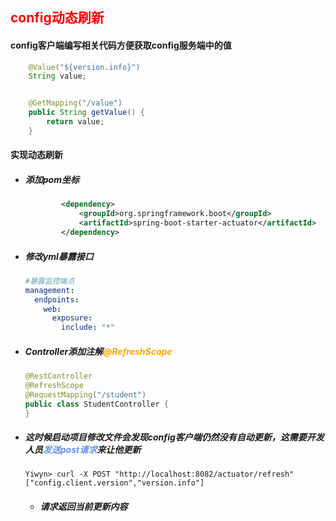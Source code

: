 ## <font color='red'>config动态刷新</font>



#### config客户端编写相关代码方便获取config服务端中的值

```java
    @Value("${version.info}")
    String value;


    @GetMapping("/value")
    public String getValue() {
        return value;
    }
```



#### 实现动态刷新

- ##### 添加pom坐标

  ```xml
          <dependency>
              <groupId>org.springframework.boot</groupId>
              <artifactId>spring-boot-starter-actuator</artifactId>
          </dependency>
  ```

- ##### 修改yml暴露接口

  ```yaml
  #暴露监控端点
  management:
    endpoints:
      web:
        exposure:
          include: "*"
  ```

- ##### Controller添加注解<font color='orange'>@RefreshScope</font>

  ```java
  @RestController
  @RefreshScope
  @RequestMapping("/student")
  public class StudentController {
  }
  ```

- ##### 这时候启动项目修改文件会发现config客户端仍然没有自动更新，这需要开发人员<font color='cornflowerblue'>发送post请求</font>来让他更新

  ```shell
  Yiwyn> curl -X POST "http://localhost:8082/actuator/refresh"
  ["config.client.version","version.info"]
  ```

  - ##### 请求返回当前更新内容
